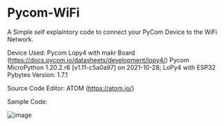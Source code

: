 # Pycom-WiFi
A Simple self explaintory code to connect your PyCom Device to the WiFi Network.

Device Used: Pycom Lopy4 with makr Board (https://docs.pycom.io/datasheets/development/lopy4/)
Pycom MicroPython 1.20.2.r6 [v1.11-c5a0a97] on 2021-10-28; LoPy4 with ESP32
Pybytes Version: 1.7.1


Source Code Editor: ATOM  (https://atom.io/)

Sample Code:


![image](https://user-images.githubusercontent.com/9052405/150134207-c1622af7-d452-429e-93e0-7a9a3334437c.png)
